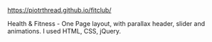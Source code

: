 https://piotrthread.github.io/fitclub/

Health & Fitness - One Page layout, with parallax header, slider and animations.
I used HTML, CSS, jQuery.
